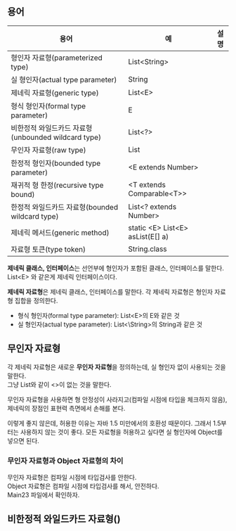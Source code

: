 ## 용어
| 용어 | 예 | 설명 |
| --- | --- | --- |
| 형인자 자료형(parameterized type) | List\<String\> |  |
| 실 형인자(actual type parameter) | String |  |
| 제네릭 자료형(generic type) | List\<E\> | |
| 형식 형인자(formal type parameter) | E | |
| 비한정적 와일드카드 자료형(unbounded wildcard type) | List\<?\> | |
| 무인자 자료형(raw type) | List | |
| 한정적 형인자(bounded type parameter) | \<E extends Number\> | |
| 재귀적 형 한정(recursive type bound) | \<T extends Comparable\<T\>\> | |
| 한정적 와일드카드 자료형(bounded wildcard type) | List\<? extends Number\> | |
| 제네릭 메서드(generic method) | static \<E\> List\<E\> asList(E[] a) | |
| 자료형 토큰(type token) | String.class |  |

**제네릭 클래스, 인터페이스**는 선언부에 형인자가 포함된 클래스, 인터페이스를 말한다.  
List\<E\> 와 같은게 제네릭 인터페이스이다.

**제네릭 자료형**은 제네릭 클래스, 인터페이스를 말한다. 
각 제네릭 자료형은 형인자 자료형 집합을 정의한다.  
* 형식 형인자(formal type parameter): List\<E\>의 E와 같은 것
* 실 형인자(actual type parameter): List<\String\>의 String과 같은 것

## 무인자 자료형
각 제네릭 자료형은 새로운 **무인자 자료형**을 정의하는데, 실 형인자 없이 사용되는 것을 말한다.  
그냥 List와 같이 \<\>이 없는 것을 말한다.

무인자 자료형을 사용하면 형 안정성이 사라지고(컴파일 시점에 타입을 체크하지 않음), 제네릭의 장점인 표현력
측면에서 손해를 본다.

이렇게 좋지 않은데, 허용한 이유는 자바 1.5 미만에서의 호환성 때문이다. 그래서 1.5부터는 사용하지
않는 것이 좋다. 모든 자료형을 허용하고 싶다면 실 형인자에 Object를 넣으면 된다.

### 무인자 자료형과 Object 자료형의 차이
무인자 자료형은 컴파일 시점에 타입검사를 안한다.  
Object 자료형은 컴파일 시점에 타입검사를 해서, 안전하다.  
Main23 파일에서 확인하자.

## 비한정적 와일드카드 자료형()
